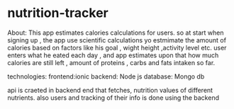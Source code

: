 # nutrition-tracker
About:
This app estimates calories calculations for users. so at start when signing up , the app use scientific calculations yo estmimate
the amount of calories based on factors like his goal , wight height ,activity level etc.
user enters what he eated each day  , and app estimates upon that how much calories are still left , amount of proteins , carbs and fats 
intaken so far.

technologies:
frontend:ionic
backend: Node js
database: Mongo db

api is craeted in backend end that fetches, nutrition values of different nutrients.
also users and tracking of their info is done using the backend
